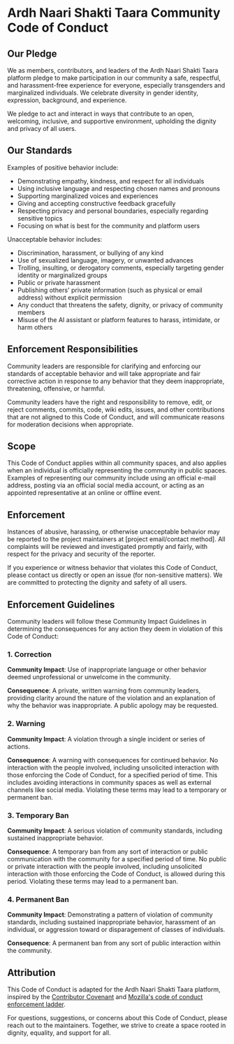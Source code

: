 # Ardh Naari Shakti Taara Community Code of Conduct

## Our Pledge

We as members, contributors, and leaders of the Ardh Naari Shakti Taara platform pledge to make participation in our community a safe, respectful, and harassment-free experience for everyone, especially transgenders and marginalized individuals. We celebrate diversity in gender identity, expression, background, and experience.

We pledge to act and interact in ways that contribute to an open, welcoming, inclusive, and supportive environment, upholding the dignity and privacy of all users.

## Our Standards

Examples of positive behavior include:

* Demonstrating empathy, kindness, and respect for all individuals
* Using inclusive language and respecting chosen names and pronouns
* Supporting marginalized voices and experiences
* Giving and accepting constructive feedback gracefully
* Respecting privacy and personal boundaries, especially regarding sensitive topics
* Focusing on what is best for the community and platform users

Unacceptable behavior includes:

* Discrimination, harassment, or bullying of any kind
* Use of sexualized language, imagery, or unwanted advances
* Trolling, insulting, or derogatory comments, especially targeting gender identity or marginalized groups
* Public or private harassment
* Publishing others' private information (such as physical or email address) without explicit permission
* Any conduct that threatens the safety, dignity, or privacy of community members
* Misuse of the AI assistant or platform features to harass, intimidate, or harm others

## Enforcement Responsibilities

Community leaders are responsible for clarifying and enforcing our standards of
acceptable behavior and will take appropriate and fair corrective action in
response to any behavior that they deem inappropriate, threatening, offensive,
or harmful.

Community leaders have the right and responsibility to remove, edit, or reject
comments, commits, code, wiki edits, issues, and other contributions that are
not aligned to this Code of Conduct, and will communicate reasons for moderation
decisions when appropriate.

## Scope

This Code of Conduct applies within all community spaces, and also applies when
an individual is officially representing the community in public spaces.
Examples of representing our community include using an official e-mail address,
posting via an official social media account, or acting as an appointed
representative at an online or offline event.

## Enforcement

Instances of abusive, harassing, or otherwise unacceptable behavior may be reported to the project maintainers at [project email/contact method]. All complaints will be reviewed and investigated promptly and fairly, with respect for the privacy and security of the reporter.

If you experience or witness behavior that violates this Code of Conduct, please contact us directly or open an issue (for non-sensitive matters). We are committed to protecting the dignity and safety of all users.

## Enforcement Guidelines

Community leaders will follow these Community Impact Guidelines in determining
the consequences for any action they deem in violation of this Code of Conduct:

### 1. Correction

**Community Impact**: Use of inappropriate language or other behavior deemed
unprofessional or unwelcome in the community.

**Consequence**: A private, written warning from community leaders, providing
clarity around the nature of the violation and an explanation of why the
behavior was inappropriate. A public apology may be requested.

### 2. Warning

**Community Impact**: A violation through a single incident or series
of actions.

**Consequence**: A warning with consequences for continued behavior. No
interaction with the people involved, including unsolicited interaction with
those enforcing the Code of Conduct, for a specified period of time. This
includes avoiding interactions in community spaces as well as external channels
like social media. Violating these terms may lead to a temporary or
permanent ban.

### 3. Temporary Ban

**Community Impact**: A serious violation of community standards, including
sustained inappropriate behavior.

**Consequence**: A temporary ban from any sort of interaction or public
communication with the community for a specified period of time. No public or
private interaction with the people involved, including unsolicited interaction
with those enforcing the Code of Conduct, is allowed during this period.
Violating these terms may lead to a permanent ban.

### 4. Permanent Ban

**Community Impact**: Demonstrating a pattern of violation of community
standards, including sustained inappropriate behavior,  harassment of an
individual, or aggression toward or disparagement of classes of individuals.

**Consequence**: A permanent ban from any sort of public interaction within
the community.

## Attribution

This Code of Conduct is adapted for the Ardh Naari Shakti Taara platform, inspired by the [Contributor Covenant](https://www.contributor-covenant.org/version/2/0/code_of_conduct.html) and [Mozilla's code of conduct enforcement ladder](https://github.com/mozilla/diversity).

For questions, suggestions, or concerns about this Code of Conduct, please reach out to the maintainers. Together, we strive to create a space rooted in dignity, equality, and support for all.